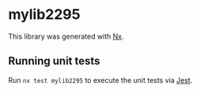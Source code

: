 # mylib2295

This library was generated with [Nx](https://nx.dev).

## Running unit tests

Run `nx test mylib2295` to execute the unit tests via [Jest](https://jestjs.io).
